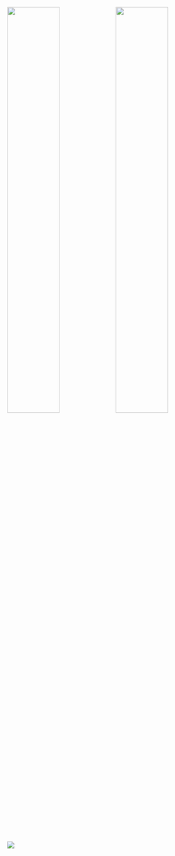 <!--
[![Top Langs](https://github-readme-stats-kidwen.vercel.app/api/top-langs/?username=kidwen&theme=radical&hide_border=true&layout=compact&hide=HTML,SCSS,CSS)](https://github.com/anuraghazra/github-readme-stats)
[![GitHub Streak](http://github-readme-streak-stats.herokuapp.com?user=kidwen&theme=radical&date_format=%5BY.%5Dn.j&hide_border=true)](https://git.io/streak-stats)
-->

<p>
  <img width="49%" src="https://github-readme-stats-kidwen.vercel.app/api/top-langs/?username=kidwen&theme=radical&hide_border=true&layout=compact&hide=HTML,SCSS,CSS"/>
  <img width="49%" src="http://github-readme-streak-stats.herokuapp.com?user=kidwen&theme=radical&date_format=%5BY.%5Dn.j&hide_border=true"/>
</p>
<p>
  <img align="center" src="https://profile-counter.glitch.me/kidwen/count.svg"/>
</p>
<!--
![](https://komarev.com/ghpvc/?username=kidwen)
[![kidwen's wakatime stats](https://github-readme-stats.vercel.app/api/wakatime?username=kidwen&show_icons=true)](https://github.com/anuraghazra/github-readme-stats)

**kidwen/kidwen** is a ✨ _special_ ✨ repository because its `README.md` (this file) appears on your GitHub profile.

Here are some ideas to get you started:

- 🔭 I’m currently working on ...
- 🌱 I’m currently learning ...
- 👯 I’m looking to collaborate on ...
- 🤔 I’m looking for help with ...
- 💬 Ask me about ...
- 📫 How to reach me: ...
- 😄 Pronouns: ...
- ⚡ Fun fact: ...
-->
